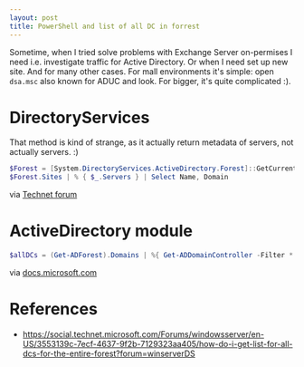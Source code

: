```yaml
---
layout: post
title: PowerShell and list of all DC in forrest  
---
```

Sometime, when I tried solve problems with Exchange Server on-permises I need i.e. investigate traffic for Active Directory. Or when I need set up new site. And for many other cases. For mall environments it's simple: open `dsa.msc` also known for ADUC and look. For bigger, it's quite complicated :). 

# DirectoryServices 

That method is kind of strange, as it actually return metadata of servers, not actually servers. :) 

```powershell 
$Forest = [System.DirectoryServices.ActiveDirectory.Forest]::GetCurrentForest()
$Forest.Sites | % { $_.Servers } | Select Name, Domain
```
via [Technet forum](https://social.technet.microsoft.com/Forums/windowsserver/en-US/3553139c-7ecf-4637-9f2b-7129323aa405/how-do-i-get-list-for-all-dcs-for-the-entire-forest?forum=winserverDS)

# ActiveDirectory module 
```powershell 
$allDCs = (Get-ADForest).Domains | %{ Get-ADDomainController -Filter * -Server $_ }
```
via [docs.microsoft.com](https://docs.microsoft.com/en-us/powershell/module/activedirectory/get-adforest?view=winserver2012-ps)
# References 
- https://social.technet.microsoft.com/Forums/windowsserver/en-US/3553139c-7ecf-4637-9f2b-7129323aa405/how-do-i-get-list-for-all-dcs-for-the-entire-forest?forum=winserverDS